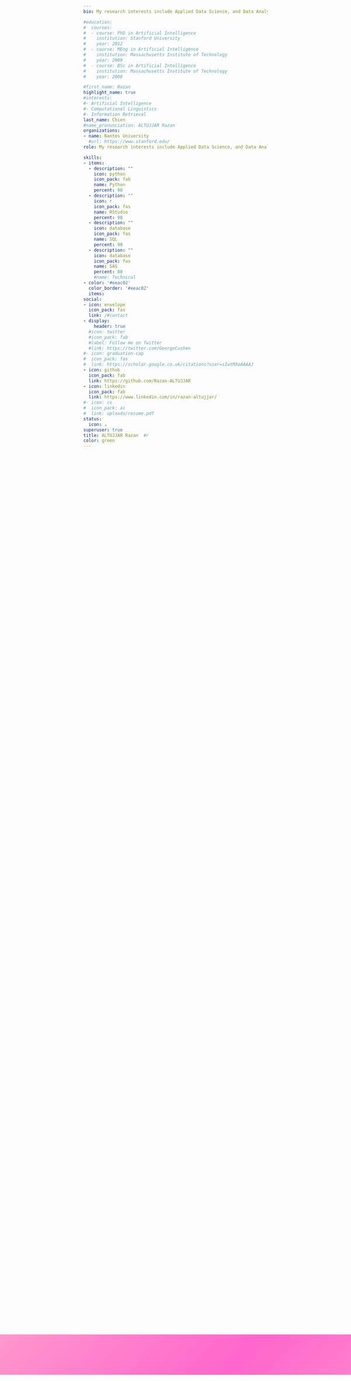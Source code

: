 ```yaml
---
bio: My research interests include Applied Data Science, and Data Analytics.

#education:
#  courses:
#  - course: PhD in Artificial Intelligence
#    institution: Stanford University
#    year: 2012
#  - course: MEng in Artificial Intelligence
#    institution: Massachusetts Institute of Technology
#    year: 2009
#  - course: BSc in Artificial Intelligence
#    institution: Massachusetts Institute of Technology
#    year: 2008

#first_name: Razan
highlight_name: true
#interests:
#- Artificial Intelligence
#- Computational Linguistics
#- Information Retrieval
last_name: Chien
#name_pronunciation: ALTUJJAR Razan 
organizations:
- name: Nantes University
  #url: https://www.stanford.edu/
role: My research interests include Applied Data Science, and Data Analytics

skills:
- items:
  - description: ""
    icon: python
    icon_pack: fab
    name: Python
    percent: 90
  - description: ""
    icon: r
    icon_pack: fas
    name: RStudio
    percent: 98  
  - description: ""
    icon: database
    icon_pack: fas
    name: SQL
    percent: 90
  - description: ""
    icon: database
    icon_pack: fas
    name: SAS
    percent: 80
    #name: Technical
- color: '#eeac02'
  color_border: '#eeac02'
  items:
social:
- icon: envelope
  icon_pack: fas
  link: /#contact
- display:
    header: true
  #icon: twitter
  #icon_pack: fab
  #label: Follow me on Twitter
  #link: https://twitter.com/GeorgeCushen
#- icon: graduation-cap
#  icon_pack: fas
#  link: https://scholar.google.co.uk/citations?user=sIwtMXoAAAAJ
- icon: github
  icon_pack: fab
  link: https://github.com/Razan-ALTUJJAR
- icon: linkedin
  icon_pack: fab
  link: https://www.linkedin.com/in/razan-altujjar/
#- icon: cv
#  icon_pack: ai
#  link: uploads/resume.pdf
status:
  icon: ☕️
superuser: true
title: ALTUJJAR Razan  #r
color: green
---
```


<style>
  .bottom-section {
    display: flex;
    align-items: center;
    justify-content: flex-start; /* Alignement à gauche pour toute la section */
      background: linear-gradient(135deg, #ff99cc, #ff66cc, #ff99cc, #ff66cc); /* Bright colors */
                                  background-size: 200% 200%; /* Increased size for faster transitions */
                                    animation: gradient 5s ease infinite; /* Faster animation */
                                    color: black; /* Text color for better contrast */
                                    padding: 5px 20px; /* Padding around the section */
                                    border-radius: 8 15 80px 98px; /* Rounded corners */
                                    width: 100%;
                                  position: fixed;
                                  bottom: 190px; /* Position below your RMarkdown taskbar */
                                    left: 0;
                                  z-index: 9999; /* Ensure it stays above other content */
  }

@keyframes gradient {
  0% {background-position: 0% 0%;}
50% {background-position: 100% 100%;}
100% {background-position: 0% 0%;}
}

.bottom-details {
  display: flex;
  align-items: center;
  justify-content: flex-start; /* Align content to the left */
    width: auto; /* Adjust width to fit content */
    margin-left: 2800px; /* Margin-left to move text more to the left */ decale phr
  color: blue
}

.bottom-details h1 {
  font-size: 16px; /* Adjusted font size */
    margin: 0; /* Remove default margin */  # taille de la bar
    display: flex;
  align-items: center; /* Align text vertically */
    color: blue
}

.links {
  display: none; /* Hide the links section */
}
</style>
  

  <div class="bottom-section">
  <div class="bottom-details">
  <h1>👋 Thanks for your visit</h1>
    </div>
</div>
